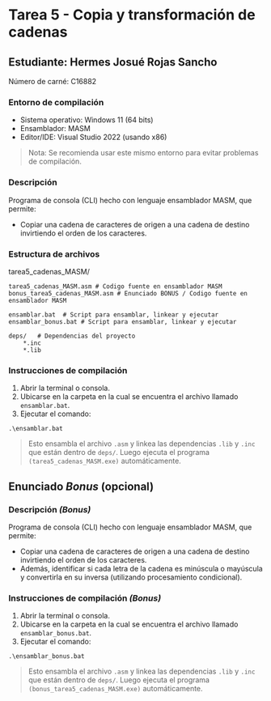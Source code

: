 # Tarea 5 - Copia y transformación de cadenas

## Estudiante: Hermes Josué Rojas Sancho

Número de carné: C16882

### Entorno de compilación

- Sistema operativo: Windows 11 (64 bits)
- Ensamblador: MASM
- Editor/IDE: Visual Studio 2022 (usando x86)

> Nota: Se recomienda usar este mismo entorno para evitar problemas de compilación.

### Descripción

Programa de consola (CLI) hecho con lenguaje ensamblador MASM, que permite:

- Copiar una cadena de caracteres de origen a una cadena de destino invirtiendo el orden de los caracteres.

### Estructura de archivos

tarea5_cadenas_MASM/

    tarea5_cadenas_MASM.asm # Codigo fuente en ensamblador MASM
    bonus_tarea5_cadenas_MASM.asm # Enunciado BONUS / Codigo fuente en ensamblador MASM

    ensamblar.bat  # Script para ensamblar, linkear y ejecutar
    ensamblar_bonus.bat # Script para ensamblar, linkear y ejecutar
    
    deps/   # Dependencias del proyecto
        *.inc
        *.lib
        

### Instrucciones de compilación

1. Abrir la terminal o consola.
2. Ubicarse en la carpeta en la cual se encuentra el archivo llamado `ensamblar.bat`.
3. Ejecutar el comando:

```
.\ensamblar.bat
```

> Esto ensambla el archivo `.asm` y linkea las dependencias `.lib` y `.inc` que están dentro de `deps/`. Luego ejecuta el programa `(tarea5_cadenas_MASM.exe)` automáticamente.

## Enunciado *Bonus* (opcional)

### Descripción *(Bonus)*

Programa de consola (CLI) hecho con lenguaje ensamblador MASM, que permite:

- Copiar una cadena de caracteres de origen a una cadena de destino invirtiendo el orden de los caracteres.
- Además, identificar si cada letra de la cadena es minúscula o mayúscula y convertirla en su inversa (utilizando procesamiento condicional).

### Instrucciones de compilación *(Bonus)*

1. Abrir la terminal o consola.
2. Ubicarse en la carpeta en la cual se encuentra el archivo llamado `ensamblar_bonus.bat`.
3. Ejecutar el comando:

```
.\ensamblar_bonus.bat
```

> Esto ensambla el archivo `.asm` y linkea las dependencias `.lib` y `.inc` que están dentro de `deps/`. Luego ejecuta el programa `(bonus_tarea5_cadenas_MASM.exe)` automáticamente.
